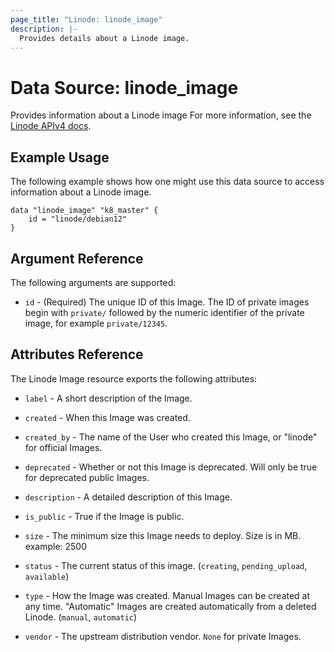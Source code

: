 ```yaml
---
page_title: "Linode: linode_image"
description: |-
  Provides details about a Linode image.
---
```


# Data Source: linode\_image

Provides information about a Linode image
For more information, see the [Linode APIv4 docs](https://techdocs.akamai.com/linode-api/reference/get-image).

## Example Usage

The following example shows how one might use this data source to access information about a Linode image.

```hcl
data "linode_image" "k8_master" {
    id = "linode/debian12"
}
```

## Argument Reference

The following arguments are supported:

* `id` - (Required) The unique ID of this Image.  The ID of private images begin with `private/` followed by the numeric identifier of the private image, for example `private/12345`.

## Attributes Reference

The Linode Image resource exports the following attributes:

* `label` - A short description of the Image.

* `created` - When this Image was created.

* `created_by` - The name of the User who created this Image, or "linode" for official Images.

* `deprecated` - Whether or not this Image is deprecated. Will only be true for deprecated public Images.

* `description` - A detailed description of this Image.

* `is_public` - True if the Image is public.

* `size` - The minimum size this Image needs to deploy. Size is in MB. example: 2500

* `status` - The current status of this image. (`creating`, `pending_upload`, `available`)

* `type` - How the Image was created. Manual Images can be created at any time. "Automatic" Images are created automatically from a deleted Linode. (`manual`, `automatic`)

* `vendor` - The upstream distribution vendor. `None` for private Images.
